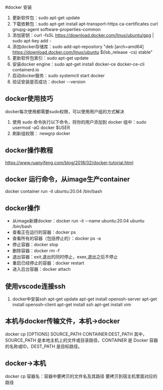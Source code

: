 #docker 安装
1. 更新软件包：sudo apt-get update
2. 下载依赖包：sudo apt-get install apt-transport-https ca-certificates curl gnupg-agent software-properties-common
3. 添加密钥：curl -fsSL https://download.docker.com/linux/ubuntu/gpg | sudo apt-key add -
4. 添加docker存储库：sudo add-apt-repository "deb [arch=amd64] https://download.docker.com/linux/ubuntu $(lsb\_release -cs) stable"
5. 更新软件包索引：sudo apt-get update
6. 安装docker engine：sudo apt-get install docker-ce docker-ce-cli containerd.io
7. 启动docker服务：sudo systemctl start docker
8. 验证安装是否成功：docker --version
## docker使用技巧
docker每次使用都需要sudo权限，可以使用用户组的方式解决
1. 使用 sudo 命令执行以下命令，将你的用户添加到 docker 组中：sudo usermod -aG docker $USER
2. 刷新组权限：   newgrp docker
## docker操作教程
https://www.ruanyifeng.com/blog/2018/02/docker-tutorial.html
## docker 运行命令，从image生产container
docker container run -it ubuntu:20.04 /bin/bash
## docker操作
* 从image新建docker：docker run -it --name ubuntu:20.04 ubuntu /bin/bash
* 查看正在运行的容器：docker ps
* 查看所有的容器（包括停止的）：docker ps -a
* 停止容器：docker stop <id>
* 删除容器：docker rm -f <id>
* 退出容器：exit,退出的同时停止，exex,退出之后不停止
* 重启已经停止的容器：docker restart <id>
* 进入后台容器：docker attach <id>
## 使用vscode连接ssh
1. docker中安装ssh
apt-get update
apt-get install openssh-server
apt-get install openssh-client
apt-get install ssh
apt-get install vim
## 本机与docker传输文件，本机->docker
docker cp [OPTIONS] SOURCE_PATH CONTAINER:DEST_PATH
其中，SOURCE_PATH 是本地主机上的文件或目录路径，CONTAINER 是 Docker 容器的名称或ID，DEST_PATH 是目标路径。
## docker->本机
docker cp 容器名：容器中要拷贝的文件名及其路径 要拷贝到宿主机里面对应的路径

